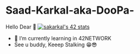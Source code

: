 # Saad-Karkal-aka-DooPa-
Hello Dear 🤩
[![sakarkal's 42 stats](https://badge.mediaplus.ma/black/sakarkal)](https://github.com/oakoudad/badge42)

- 🌱 I’m currently learning in 42NETWORK
- See u buddy, Keeep Stalking 😁😎

